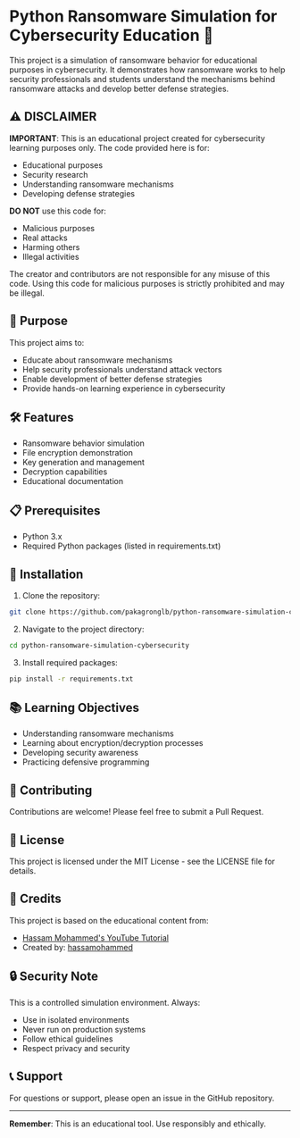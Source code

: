 # Python Ransomware Simulation for Cybersecurity Education 🔐

This project is a simulation of ransomware behavior for educational purposes in cybersecurity. It demonstrates how ransomware works to help security professionals and students understand the mechanisms behind ransomware attacks and develop better defense strategies.

## ⚠️ DISCLAIMER

**IMPORTANT**: This is an educational project created for cybersecurity learning purposes only. The code provided here is for:
- Educational purposes
- Security research
- Understanding ransomware mechanisms
- Developing defense strategies

**DO NOT** use this code for:
- Malicious purposes
- Real attacks
- Harming others
- Illegal activities

The creator and contributors are not responsible for any misuse of this code. Using this code for malicious purposes is strictly prohibited and may be illegal.

## 🎯 Purpose

This project aims to:
- Educate about ransomware mechanisms
- Help security professionals understand attack vectors
- Enable development of better defense strategies
- Provide hands-on learning experience in cybersecurity

## 🛠️ Features

- Ransomware behavior simulation
- File encryption demonstration
- Key generation and management
- Decryption capabilities
- Educational documentation

## 📋 Prerequisites

- Python 3.x
- Required Python packages (listed in requirements.txt)

## 🔧 Installation

1. Clone the repository:
```bash
git clone https://github.com/pakagronglb/python-ransomware-simulation-cybersecurity.git
```

2. Navigate to the project directory:
```bash
cd python-ransomware-simulation-cybersecurity
```

3. Install required packages:
```bash
pip install -r requirements.txt
```

## 📚 Learning Objectives

- Understanding ransomware mechanisms
- Learning about encryption/decryption processes
- Developing security awareness
- Practicing defensive programming

## 🤝 Contributing

Contributions are welcome! Please feel free to submit a Pull Request.

## 📝 License

This project is licensed under the MIT License - see the LICENSE file for details.

## 🙏 Credits

This project is based on the educational content from:
- [Hassam Mohammed's YouTube Tutorial](https://www.youtube.com/watch?v=XpPvWYfUUDA)
- Created by: [hassamohammed](https://www.youtube.com/@hassamohammed)

## 🔒 Security Note

This is a controlled simulation environment. Always:
- Use in isolated environments
- Never run on production systems
- Follow ethical guidelines
- Respect privacy and security

## 📞 Support

For questions or support, please open an issue in the GitHub repository.

---

**Remember**: This is an educational tool. Use responsibly and ethically. 
